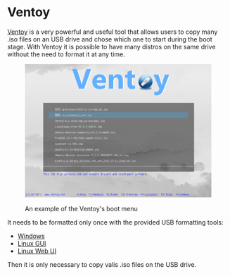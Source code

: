 # Ventoy

[Ventoy](https://www.ventoy.net/en/index.html) is a very powerful and useful tool that allows users to copy many .iso files on an USB drive and chose which one to start during the boot stage. With Ventoy it is possible to have many distros on the same drive without the need to format it at any time.&#x20;

<figure><img src="../../.gitbook/assets/screen_uefi.png" alt=""><figcaption><p>An example of the Ventoy's boot menu</p></figcaption></figure>

It needs to be formatted only once with the provided USB formatting tools:&#x20;

* [Windows](https://www.ventoy.net/en/doc\_windows\_cli.html)
* [Linux GUI](https://www.ventoy.net/en/doc\_linux\_gui.html)
* [Linux Web UI](https://www.ventoy.net/en/doc\_linux\_webui.html)

Then it is only necessary to copy valis .iso files on the USB drive.
